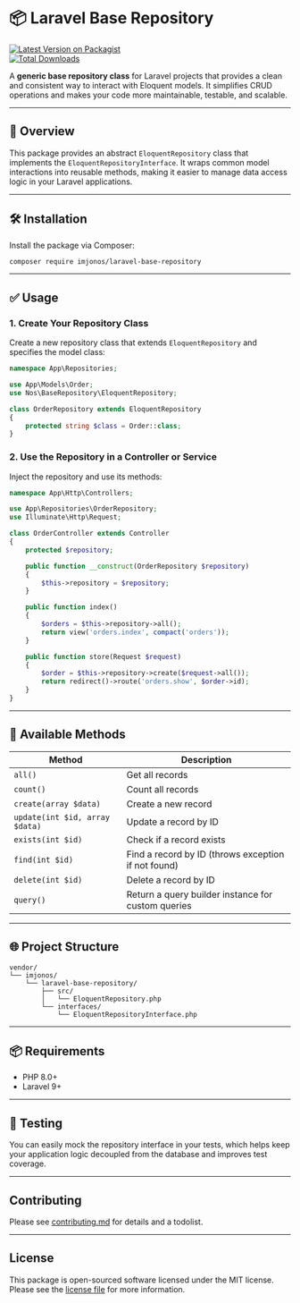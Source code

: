 # 📦 Laravel Base Repository

[![Latest Version on Packagist](https://img.shields.io/packagist/v/imjonos/laravel-base-repository.svg?style=flat-square)](https://packagist.org/packages/imjonos/laravel-base-repository)  
[![Total Downloads](https://img.shields.io/packagist/dt/imjonos/laravel-base-repository.svg?style=flat-square)](https://packagist.org/packages/imjonos/laravel-base-repository)

A **generic base repository class** for Laravel projects that provides a clean and consistent way to interact with Eloquent models. It simplifies CRUD operations and makes your code more maintainable, testable, and scalable.

---

## 🧩 Overview

This package provides an abstract `EloquentRepository` class that implements the `EloquentRepositoryInterface`. It wraps common model interactions into reusable methods, making it easier to manage data access logic in your Laravel applications.

---

## 🛠 Installation

Install the package via Composer:

```bash
composer require imjonos/laravel-base-repository
```

---

## ✅ Usage

### 1. Create Your Repository Class

Create a new repository class that extends `EloquentRepository` and specifies the model class:

```php
namespace App\Repositories;

use App\Models\Order;
use Nos\BaseRepository\EloquentRepository;

class OrderRepository extends EloquentRepository
{
    protected string $class = Order::class;
}
```

### 2. Use the Repository in a Controller or Service

Inject the repository and use its methods:

```php
namespace App\Http\Controllers;

use App\Repositories\OrderRepository;
use Illuminate\Http\Request;

class OrderController extends Controller
{
    protected $repository;

    public function __construct(OrderRepository $repository)
    {
        $this->repository = $repository;
    }

    public function index()
    {
        $orders = $this->repository->all();
        return view('orders.index', compact('orders'));
    }

    public function store(Request $request)
    {
        $order = $this->repository->create($request->all());
        return redirect()->route('orders.show', $order->id);
    }
}
```

---

## 🔧 Available Methods

| Method | Description |
|--------|-------------|
| `all()` | Get all records |
| `count()` | Count all records |
| `create(array $data)` | Create a new record |
| `update(int $id, array $data)` | Update a record by ID |
| `exists(int $id)` | Check if a record exists |
| `find(int $id)` | Find a record by ID (throws exception if not found) |
| `delete(int $id)` | Delete a record by ID |
| `query()` | Return a query builder instance for custom queries |

---

## 🌐 Project Structure

```
vendor/
└── imjonos/
    └── laravel-base-repository/
        ├── src/
        │   └── EloquentRepository.php
        └── interfaces/
            └── EloquentRepositoryInterface.php
```

---

## 📦 Requirements

- PHP 8.0+
- Laravel 9+

---

## 🧪 Testing

You can easily mock the repository interface in your tests, which helps keep your application logic decoupled from the database and improves test coverage.

---

## Contributing

Please see [contributing.md](contributing.md) for details and a todolist.

---

## License

This package is open-sourced software licensed under the MIT license.
Please see the [license file](license.md) for more information.
